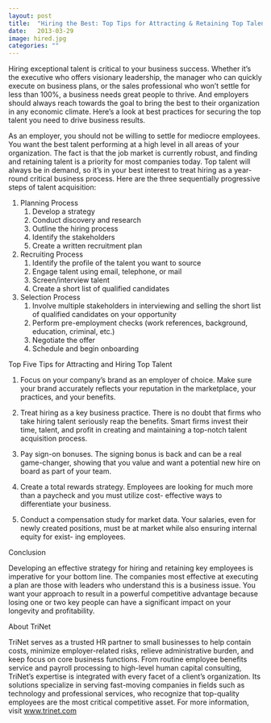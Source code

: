 ```yaml
---
layout: post
title:  "Hiring the Best: Top Tips for Attracting & Retaining Top Talent"
date:   2013-03-29
image: hired.jpg
categories: ""
---
```


Hiring exceptional talent is critical to your business success. Whether it’s the executive who offers visionary leadership, the manager who can quickly execute on business plans, or the sales professional who won’t settle for less than 100%, a business needs great people to thrive. And employers should always reach towards the goal to bring the best to their organization in any economic climate. Here’s a look at best practices for securing the top talent you need to drive business results.

 

As an employer, you should not be willing to settle for mediocre employees. You want the best talent performing at a high level in all areas of your organization. The fact is that the job market is currently robust, and finding and retaining talent is a priority for most companies today. Top talent will always be in demand, so it’s in your best interest to treat hiring as a year-round critical business process. Here are the three sequentially progressive steps of talent acquisition:

1. Planning Process
	1. Develop a strategy
	2. Conduct discovery and research
	3. Outline the hiring process
	4. Identify the stakeholders
	5. Create a written recruitment plan
2. Recruiting Process
	1. Identify the profile of the talent you want to source
	2. Engage talent using email, telephone, or mail
	3. Screen/interview talent
	4. Create a short list of qualified candidates
3. Selection Process
	1. Involve multiple stakeholders in interviewing and selling the short list of qualified candidates on your opportunity
	2. Perform pre-employment checks (work references, background, education, criminal, etc.)
	3. Negotiate the offer
	4. Schedule and begin onboarding
 

Top Five Tips for Attracting and Hiring Top Talent

1. Focus on your company’s brand as an employer of choice. Make sure your brand accurately reflects your reputation in the marketplace, your practices, and your benefits.

2. Treat hiring as a key business practice. There is no doubt that firms who take hiring talent seriously reap the 
benefits. Smart firms invest their time, talent, and profit in creating and maintaining a top-notch talent acquisition process.

3. Pay sign-on bonuses. The signing bonus is back and can be a real game-changer, showing that you value and want a potential new hire on board as part of your team.

4. Create a total rewards strategy. Employees are looking for much more than a paycheck and you must utilize cost-
effective ways to differentiate your business.

5. Conduct a compensation study for market data. Your salaries, even for newly created positions, must be at market while also ensuring internal equity for exist- ing employees.

Conclusion

Developing an effective strategy for hiring and retaining key employees is imperative for your bottom line. The companies most effective at executing a plan are those with leaders who understand this is a business issue. You want your approach to result in a powerful competitive advantage because losing one or two key people can have a significant impact on your longevity and profitability.


About TriNet

TriNet serves as a trusted HR partner to small businesses to help contain costs, minimize employer-related risks, relieve administrative burden, and keep focus on core business functions. From routine employee benefits service and payroll processing to high-level human capital consulting, TriNet’s expertise is integrated with every facet of a client’s organization. Its solutions specialize in serving fast-moving companies in fields such as technology and professional services, who recognize that top-quality employees are the most critical competitive asset. For more information, visit www.trinet.com